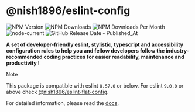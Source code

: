 # @nish1896/eslint-config

![NPM Version](https://img.shields.io/npm/v/%40nish1896%2Feslint-config)
![NPM Downloads](https://img.shields.io/npm/dt/%40nish1896%2Feslint-config)
![NPM Downloads Per Month](https://img.shields.io/npm/dm/%40nish1896%2Feslint-config?color=%23e0e063)
![node-current](https://img.shields.io/node/v/%40nish1896%2Feslint-config?color=%23e86267)
![GitHub Release Date - Published_At](https://img.shields.io/github/release-date/nishkohli96/eslint-config)

**A set of developer-friendly [eslint](https://eslint.org/), [stylistic](https://eslint.style/), [typescript](https://www.typescriptlang.org/) and [accessibility](https://developer.mozilla.org/en-US/docs/Learn/Accessibility/What_is_accessibility) configuration rules to help you and fellow developers follow the industry-recommended coding practices for easier readability, maintenance and productivity !**

> [!NOTE]
>This package is compatible with eslint `8.57.0` or below. For eslint `9.0.0` or above check [@nish1896/eslint-flat-config](https://www.npmjs.com/package/@nish1896/eslint-flat-config).

For detailed information, please read the [docs](https://nish1896-eslint-config.vercel.app/).

